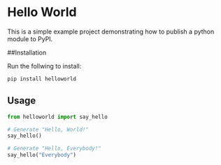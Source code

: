 # Hello World

This is a simple example project demonstrating how to publish a python module to PyPI.

##Installation

Run the follwing to install:

```python
pip install helloworld
```

## Usage

```python
from helloworld import say_hello

# Generate "Hello, World!"
say_hello()

# Generate "Hello, Everybody!"
say_hello("Everybody")
```


